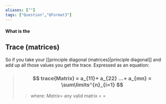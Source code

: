 ```yaml
---
aliases: [""]
tags: ["Question","QFormat3"]
---
```


#### What is the
## Trace (matrices)
So if you take your [[principle diagonal (matrices)|principle diagonal]] and add up all those values you get the trace.
Expressed as an equation:

> ### $$ trace(Matrix) = a_{11}+ a_{22} ...+ a_{mn} = \sum\limits^{n}_{i=1} $$ 
>> where:
>> $Matrix=$ any valid matrix 
>> $=$
>> $=$
